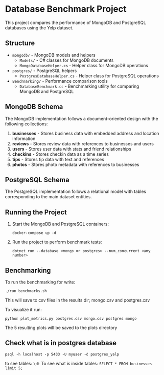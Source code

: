 # Database Benchmark Project

This project compares the performance of MongoDB and PostgreSQL databases using the Yelp dataset.

## Structure

- `mongodb/` - MongoDB models and helpers
  - `Models/` - C# classes for MongoDB documents
  - `MongoDatabaseHelper.cs` - Helper class for MongoDB operations
- `postgres/` - PostgreSQL helpers
  - `PostgresDatabaseHelper.cs` - Helper class for PostgreSQL operations
- `Benchmarking/` - Performance comparison tools
  - `DatabaseBenchmark.cs` - Benchmarking utility for comparing MongoDB and PostgreSQL

## MongoDB Schema

The MongoDB implementation follows a document-oriented design with the following collections:

1. **businesses** - Stores business data with embedded address and location information
2. **reviews** - Stores review data with references to businesses and users
3. **users** - Stores user data with stats and friend relationships
4. **checkins** - Stores checkin data as a time series
5. **tips** - Stores tip data with text and references
6. **photos** - Stores photo metadata with references to businesses

## PostgreSQL Schema

The PostgreSQL implementation follows a relational model with tables corresponding to the main dataset entities.

## Running the Project

1. Start the MongoDB and PostgreSQL containers:

   ```
   docker-compose up -d
   ```

2. Run the project to perform benchmark tests:
   ```
   dotnet run --database <mongo or postgres> --num_concurrent <any number>
   ```

## Benchmarking

To run the benchmarking for write:

`./run_benchmarks.sh`

This will save to csv files in the results dir; mongo.csv and postgres.csv

To visualize it run:

`python plot_metrics.py postgres.csv mongo.csv postgres mongo`

The 5 resulting plots will be saved to the plots directory

## Check what is in postgres database

`psql -h localhost -p 5433 -U myuser -d postgres_yelp`

to see tables: `\dt`
To see what is inside tables: `SELECT * FROM businesses limit 5;`
